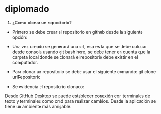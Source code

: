 ﻿# diplomado

1. ¿Como clonar un repositorio?
- Primero se debe crear el repositorio en github desde la siguiente opción:  



- Una vez creado se generará una url, esa es la que se debe colocar desde consola usando git bash here, se debe tener en cuenta que la carpeta local donde se clonará el repositorio debe existir en el computador. 



- Para clonar un repositorio se debe usar el siguiente comando: 
  git clone urlRepositorio 



- Se evidencia el repositorio clonado: 


Desde GitHub Desktop se puede establecer conexión con terminales de texto y terminales como cmd para realizar cambios. Desde la aplicación se tiene un ambiente más amigable.




  

